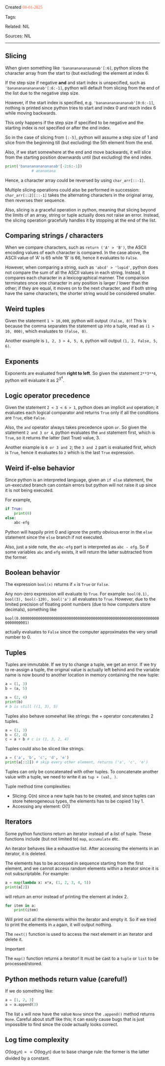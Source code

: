 
Created <font style="color:tomato; font-family:Consolas;">08-01-2025</font>

Tags: 

Related: NIL

Sources: NIL

****

## Slicing

When given something like `'banananananananab'[:6]`, python slices the character array from the start to (but excluding) the element at index 6.

If the step size if negative **and** and start index is unspecified, such as `'banananananananab'[:6:-1]`, python will default from slicing from the end of the list due to the negative step size.

However, if the start index is specified, e.g. `'banananananananab'[0:6:-1]`, nothing is printed since python tries to start and index 0 and reach index 6 while moving backwards.

This only happens if the step size if specified to be negative and the starting index is not specified or after the end index.

So in the case of slicing from `[:-5]`, python will assume a step size of 1 and slice from the beginning till (but excluding) the 5th element from the end.

Also, if we start somewhere at the end and move backwards, it will slice from the starting position downwards until (but excluding) the end index.

````python
print('banananananananab'[-2:6:-1])
            # anananana
````

Hence, a character array could be reversed by using `char_arr[::-1]`.

Multiple slicing operations could also be performed in succession: `char_arr[::2][::-1]` takes the alternating characters in the original array, then reverses their sequence.

Also, slicing is a graceful operation in python, meaning that slicing beyond the limits of an array, string or tuple actually does not raise an error. Instead, the slicing operation gracefully handles it by stopping at the end of the list.

## Comparing strings / characters

When we compare characters, such as `return ('A' > 'B')`, the ASCII encoding values of each character is compared. In the case above, the ASCII value of 'A' is 65 while 'B' is 66, hence it evaluates to `False`.

However, when comparing a string, such as `'abcd' > 'lopid'`, python does not compare the sum of all the ASCII values in each string. Instead, it compares each character in a lexicographical manner. The comparison terminates once one character in any position is larger / lower than the other; if they are equal, it moves on to the next character, and if both string have the same characters, the shorter string would be considered smaller.


## Weird tuples

Given the statement `1 > 10,000`, python will output `(False, 0)`! This is because the comma separates the statement up into a tuple, read as `(1 > 10, 000)`, which evaluates to `(False, 0)`.

Another example is `1, 2, 3 > 4, 5, 6`, python will output `(1, 2, False, 5, 6)`.


## Exponents

Exponents are evaluated from **right to left**. So given the statement `2**3**4`, python will evaluate it as $2^{3^{4}}$.


## Logic operator precedence

Given the statement `2 < 3 < 6 > 1`, python does an implicit `and` operation; it evaluates each logical comparator and returns `True` only if all the conditions are `True`, else `False`.

Also, the `and` operator always takes precedence upon `or`. So given the statement `2 and 3 or 4`, python evaluates the `and` statement first, which is `True`, so it returns the latter (last True) value, 3.

Another example is `0 or 3 and 2`; the `3 and 2` part is evaluated first, which is `True`, hence it evaluates to `2` which is the last `True` expression.


## Weird if-else behavior

Since python is an interpreted language, given an `if else` statement, the un-executed branch can contain errors but python will not raise it up since it is not being executed.

For example, 
````python
if True:
	print(0)
else:
	abc-efg
````

Python will happily print 0 and ignore the pretty obvious error in the `else` statement since the `else` branch if not executed.

Also, just a side note, the `abc-efg` part is interpreted as `abc - efg`. So if some variables `abc` and `efg` exists, it will return the latter subtracted from the former.

## Boolean behavior

The expression `bool(x)` returns if `x` is `True` or `False`.

Any non-zero expression will evaluate to `True`. For example: `bool(0.1), bool(3), bool(-139), bool('a')` all evaluates to `True`. However, due to the limited precision of floating point numbers (due to how computers store decimals), something like 

`bool(0.0000000000000000000000000000000000000000000000000000000000000000000000001)` 

actually evaluates to `False` since the computer approximates the very small number to 0.

## Tuples

Tuples are immutable. If we try to change a tuple, we get an error. If we try to re-assign a tuple, the original value is actually left behind and the variable name is now bound to another location in memory containing the new tuple:

````python
a = (1, 3)
b = (a, 5)

a = (2, 4)
print(b)
# b is still ((1, 3), 5)
````

Tuples also behave somewhat like strings: the + operator concatenates 2 tuples.

````python
a = (1, 3)
b = (2, 4)
c = a + b # c is (1, 3, 2, 4)
````

Tuples could also be sliced like strings.

````python
a = ('a', 'b', 'c', 'd', 'e')
print(a[::2]) # skip every other element, returns ('a', 'c', 'e')
````

Tuples can only be concatenated with other tuples. To concatenate another value with a tuple, we need to write it as `tup + (val, )`.

Tuple method time complexities:
- Slicing: O(n) since a new tuple has to be created, and since tuples can store heterogeneous types, the elements has to be copied 1 by 1.
- Accessing any element: O(1)

## Iterators

Some python functions return an iterator instead of a list of tuple. These functions include (but not limited to) `map`, `accumulate` etc. 

An iterator behaves like a exhaustive list. After accessing the elements in an iterator, it is deleted.

The elements has to be accessed in sequence starting from the first element, and we cannot access random elements within a iterator since it is not subscriptable. For example:

````python
a = map(lambda x: x*x, (1, 2, 3, 4, 5))
print(a[2])
````

will return an error instead of printing the element at index 2.

````python
for item in a:
	print(item)
````

Will print out all the elements within the iterator and empty it. So if we tried to print the elements in `a` again, it will output nothing.

The `next()` function is used to access the next element in an iterator and delete it.

>[!Important]
>The `map()` function returns a iterator! It must be cast to a `tuple` or `list` to be processed/stored.


## Python methods return value (careful!)

If we do something like:

````python
a = [1, 2, 3]
a = a.append(3)
````

The list `a` will now have the value `None` since the `.append()` method returns `None`. Careful about stuff like this; it can easily cause bugs that is just impossible to find since the code actually looks correct.


## Log time complexity

$O(\log_{2} n)==O(\log_{3}n)$ due to base change rule: the former is the latter divided by a constant.


